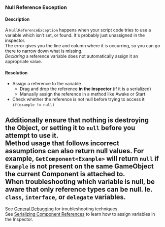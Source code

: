 ### Null Reference Exception
#### Description
A `NullReferenceException` happens when your script code tries to use a variable which isn’t set, or found. It's probably just unassigned in the inspector.  
The error gives you the line and column where it is occurring, so you can go there to narrow down what is missing.  
*Declaring* a reference variable does not automatically assign it an appropriate value.  

#### Resolution

- Assign a reference to the variable
    - Drag and drop the reference **in the inspector** (if it is a serialized)
    - Manually assign the reference in a method like Awake or Start
- Check whether the reference is not null before trying to access it  
    `if(example != null)`
  
Additionally ensure that nothing is destroying the Object, or setting it to `null` before you attempt to use it.  
Method usage that follows incorrect assumptions can also return null values. For example, `GetComponent<Example>` will return `null` if `Example` is not present on the same GameObject the current Component is attached to.  
When troubleshooting which variable is null, be aware that only reference types can be null. Ie. `class`, `interface`, or `delegate` variables.
---

See [General Debugging](../../Debugging.md) for troubleshooting techniques.  
See [Serializing Component References](../../Variables/Other%20Members/Serializing%20Component%20References.md) to learn how to assign variables in the Inspector.